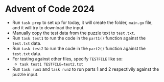 # Advent of Code 2024

- Run `task prep` to set up for today, it will create the folder, `main.go` file, and it will try to download the input.
- Manually copy the test data from the puzzle text to `test.txt`.
- Run `task test1` to run the code in the `part1()` function against the `test.txt` data.
- Run `task test2` to run the code in the `part2()` function against the `test.txt` data.
- For testing against other files, specify `TESTFILE` like so:
  - `task test1 TESTFILE=test2.txt`
- Run `task run1` and `task run2` to run parts 1 and 2 respectivily against the puzzle input.
